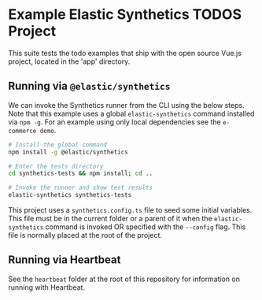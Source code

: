 # Example Elastic Synthetics TODOS Project

This suite tests the todo examples that ship with the open source Vue.js project, located in the 'app' directory.

## Running via `@elastic/synthetics`

We can invoke the Synthetics runner from the CLI using the below steps. Note that this example uses a global
`elastic-synthetics` command installed via `npm -g`. For an example using only local dependencies see the
`e-commerce demo`.

```sh
# Install the global command
npm install -g @elastic/synthetics 

# Enter the tests directory
cd synthetics-tests && npm install; cd ..

# Invoke the runner and show test results
elastic-synthetics synthetics-tests
```

This project uses a `synthetics.config.ts` file to seed some initial variables. This file must be in the current folder or a parent of it when the `elastic-synthetics` command is invoked OR specified with the `--config` flag. This
file is normally placed at the root of the project.

## Running via Heartbeat

See the `heartbeat` folder at the root of this repository for information on running with Heartbeat.
